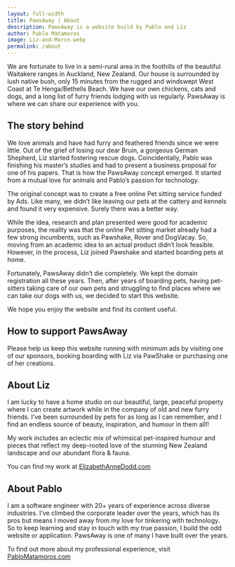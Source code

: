 ```yaml
---
layout: full-width
title: PawsAway | About
description: PawsAway is a website build by Pablo and Liz
author: Pablo Matamoros
image: Liz-and-Marco.webp
permalink: /about
---
```


We are fortunate to live in a semi-rural area in the foothills of the beautiful Waitakere ranges in Auckland, New Zealand. Our house is surrounded by lush native bush, only 15 minutes from the rugged and windswept West Coast at Te Henga/Bethells Beach. We have our own chickens, cats and dogs, and a long list of furry friends lodging with us regularly. PawsAway is where we can share our experience with you.

## The story behind

We love animals and have had furry and feathered friends since we were little. Out of the grief of losing our dear Bruin, a gorgeous German Shepherd, Liz started fostering rescue dogs. Coincidentally, Pablo was finishing his master’s studies and had to present a business proposal for one of his papers. That is how the PawsAway concept emerged. It started from a mutual love for animals and Pablo’s passion for technology.

The original concept was to create a free online Pet sitting service funded by Ads. Like many, we didn’t like leaving our pets at the cattery and kennels and found it very expensive. Surely there was a better way.

While the idea, research and plan presented were good for academic purposes, the reality was that the online Pet sitting market already had a few strong incumbents, such as Pawshake, Rover and DogVacay. So, moving from an academic idea to an actual product didn’t look feasible. However, in the process, Liz joined Pawshake and started boarding pets at home.

Fortunately, PawsAway didn’t die completely. We kept the domain registration all these years. Then, after years of boarding pets, having pet-sitters taking care of our own pets and struggling to find places where we can take our dogs with us, we decided to start this website.

We hope you enjoy the website and find its content useful.

## How to support PawsAway

Please help us keep this website running with minimum ads by visiting one of our sponsors, booking boarding with Liz via PawShake or purchasing one of her creations.

## About Liz

I am lucky to have a home studio on our beautiful, large, peaceful property where I can create artwork while in the company of old and new furry friends. I’ve been surrounded by pets for as long as I can remember, and I find an endless source of beauty, inspiration, and humour in them all!!

My work includes an eclectic mix of whimsical pet-inspired humour and pieces that reflect my deep-rooted love of the stunning New Zealand landscape and our abundant flora & fauna.

You can find my work at [ElizabethAnneDodd.com](https://ElizabethAnneDodd.com)

## About Pablo

I am a software engineer with 20+ years of experience across diverse industries. I’ve climbed the corporate leader over the years, which has its pros but means I moved away from my love for tinkering with technology. So to keep learning and stay in touch with my true passion, I build the odd website or application. PawsAway is one of many I have built over the years.

To find out more about my professional experience, visit [PabloMatamoros.com](https://pablomatamoros.com)
